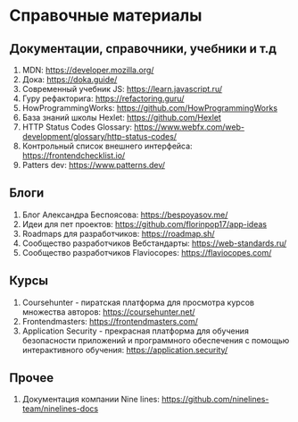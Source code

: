 # Cправочные материалы

## Документации, справочники, учебники и т.д

1. MDN: <https://developer.mozilla.org/>
2. Дока: <https://doka.guide/>
3. Современный учебник JS: <https://learn.javascript.ru/>
4. Гуру рефакторига: <https://refactoring.guru/>
5. HowProgrammingWorks: <https://github.com/HowProgrammingWorks>
6. База знаний школы Hexlet: <https://github.com/Hexlet>
7. HTTP Status Codes Glossary: <https://www.webfx.com/web-development/glossary/http-status-codes/>
8. Контрольный список внешнего интерфейса: <https://frontendchecklist.io/>
9. Patters dev: <https://www.patterns.dev/>

## Блоги

1. Блог Александра Беспоясова: <https://bespoyasov.me/>
2. Идеи для пет проектов: <https://github.com/florinpop17/app-ideas>
3. Roadmaps для разработчиков: <https://roadmap.sh/>
4. Сообщество разработчиков Вебстандарты: <https://web-standards.ru/>
5. Сообщество разработчиков Flaviocopes: <https://flaviocopes.com/>

## Курсы

1. Coursehunter - пиратская платформа для просмотра курсов множества авторов: <https://coursehunter.net/>
2. Frontendmasters: <https://frontendmasters.com/>
3. Application Security - прекрасная платформа для обучения безопасности приложений и программного обеспечения с помощью интерактивного обучения: <https://application.security/>

## Прочее

1. Документация компании Nine lines: <https://github.com/ninelines-team/ninelines-docs>
